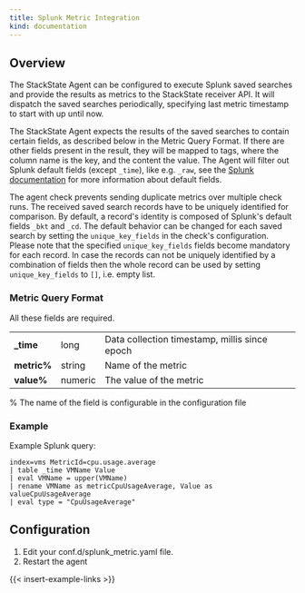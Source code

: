 ```yaml
---
title: Splunk Metric Integration
kind: documentation
---
```


## Overview

The StackState Agent can be configured to execute Splunk saved searches and provide the results as metrics to the StackState receiver API. It will dispatch the saved searches periodically, specifying last metric timestamp to start with up until now.

The StackState Agent expects the results of the saved searches to contain certain fields, as described below in the Metric Query Format.
If there are other fields present in the result, they will be mapped to tags, where the column name is the key, and the content the value.
The Agent will filter out Splunk default fields (except `_time`), like e.g. `_raw`, see the [Splunk documentation](https://docs.splunk.com/Documentation/Splunk/6.5.2/Data/Aboutdefaultfields) for more information about default fields.

The agent check prevents sending duplicate metrics over multiple check runs.  The received saved search records have to be uniquely identified for comparison.
By default, a record's identity is composed of Splunk's default fields `_bkt` and `_cd`.
The default behavior can be changed for each saved search by setting the `unique_key_fields` in the check's configuration.
Please note that the specified `unique_key_fields` fields become mandatory for each record.
In case the records can not be uniquely identified by a combination of fields then the whole record can be used by setting `unique_key_fields` to `[]`, i.e. empty list.

### Metric Query Format

All these fields are required.

<table class="table">
<tr><td><strong>_time</strong></td><td>long</td><td>Data collection timestamp, millis since epoch</td></tr>
<tr><td><strong>metric%</strong></td><td>string</td><td>Name of the metric</td></tr>
<tr><td><strong>value%</strong></td><td>numeric</td><td>The value of the metric</td></tr>
</table>

\% The name of the field is configurable in the configuration file

### Example

Example Splunk query:

```
index=vms MetricId=cpu.usage.average
| table _time VMName Value    
| eval VMName = upper(VMName)
| rename VMName as metricCpuUsageAverage, Value as valueCpuUsageAverage
| eval type = "CpuUsageAverage"
```

## Configuration

1.  Edit your conf.d/splunk_metric.yaml file.
2.  Restart the agent

{{< insert-example-links >}}
